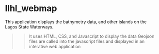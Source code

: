 # llhl_webmap
This application displays the bathymetry data, and other islands on the Lagos State Waterways.
>> It uses HTML, CSS, and Javascript to display the data
>> Geojson files are called into the javascript files and displayed in an interative web application
